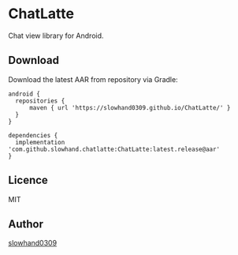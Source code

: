 # ChatLatte

Chat view library for Android.

## Download

Download the latest AAR from repository via Gradle:

```
android {
  repositories {
      maven { url 'https://slowhand0309.github.io/ChatLatte/' }
  }
}

dependencies {
  implementation 'com.github.slowhand.chatlatte:ChatLatte:latest.release@aar'
}

```

## Licence

MIT

## Author

[slowhand0309](https://github.com/Slowhand0309)
